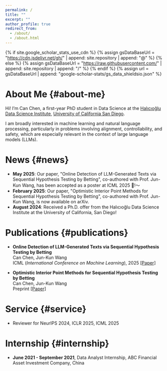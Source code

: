 ```yaml
---
permalink: /
title: ""
excerpt: ""
author_profile: true
redirect_from: 
  - /about/
  - /about.html
---
```


{% if site.google_scholar_stats_use_cdn %}
{% assign gsDataBaseUrl = "https://cdn.jsdelivr.net/gh/" | append: site.repository | append: "@" %}
{% else %}
{% assign gsDataBaseUrl = "https://raw.githubusercontent.com/" | append: site.repository | append: "/" %}
{% endif %}
{% assign url = gsDataBaseUrl | append: "google-scholar-stats/gs_data_shieldsio.json" %}

<span class='anchor' id='about-me'></span>

# About Me {#about-me}

Hi! I’m Can Chen, a first-year PhD student in Data Science at the [Halıcıoğlu Data Science Institute](https://datascience.ucsd.edu), [University of California San Diego](https://www.ucsd.edu/). 

I am broadly interested in machine learning and natural language processing, particularly in problems involving alignment, controllability, and safety, which are especially relevant in the context of large language models (LLMs).

# News {#news}
- **May 2025**: Our paper, "Online Detection of LLM-Generated Texts via Sequential Hypothesis Testing by Betting", co-authored with Prof. Jun-Kun Wang, has been accepted as a poster at ICML 2025 🎉!～ 
- **February 2025**: Our paper, "Optimistic Interior Point Methods for Sequential Hypothesis Testing by Betting", co-authored with Prof. Jun-Kun Wang, is now available on arXiv. 
- **August 2024**: Received a Ph.D. offer from the Halıcıoğlu Data Science Institute at the University of California, San Diego! 
  
# Publications {#publications}

- **Online Detection of LLM-Generated Texts via Sequential Hypothesis Testing by Betting**  
  Can Chen, Jun-Kun Wang  
  ICML (*International Conference on Machine Learning*), 2025 [[Paper]](https://arxiv.org/abs/2410.22318)

- **Optimistic Interior Point Methods for Sequential Hypothesis Testing by Betting**  
  Can Chen, Jun-Kun Wang  
  Preprint [[Paper]](https://arxiv.org/abs/2502.07774)


# Service {#service}
- Reviewer for NeurIPS 2024, ICLR 2025, ICML 2025 

# Internship {#internship}
- **June 2021 - September 2021**, Data Analyst Internship, ABC Financial Asset Investment Company, China

